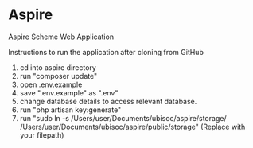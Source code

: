 # Aspire
Aspire Scheme Web Application

Instructions to run the application after cloning from GitHub

1. cd into aspire directory
2. run "composer update"
3. open .env.example
4. save ".env.example" as ".env"
5. change database details to access relevant database.
6. run "php artisan key:generate"
7. run "sudo ln -s /Users/user/Documents/ubisoc/aspire/storage/ /Users/user/Documents/ubisoc/aspire/public/storage" (Replace with your filepath)
